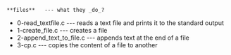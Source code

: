 	**files**	---	what they _do_?
* 0-read_textfile.c	---	reads a text file and prints it
		     		to the standard output
* 1-create_file.c		---	creates a file
* 2-append_text_to_file.c	---	appends text at the end of a file
* 3-cp.c			---	copies the content of a file to another
